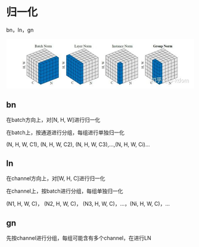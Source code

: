 # 归一化

bn，ln，gn

![](./Norm.jpg)

## bn

在batch方向上，对[N, H, W]进行归一化

在batch上，按通道进行分组，每组进行单独归一化

(N, H, W, C1), (N, H, W, C2), (N, H, W, C3),...,(N, H, W, Ci)...

## ln

在channel方向上，对[W, H, C]进行归一化

在channel上，按batch进行分组，每组单独归一化

(N1, H, W, C)， (N2, H, W, C)， (N3, H, W, C)，...，(Ni, H, W, C)，... 

## gn

先按channel进行分组，每组可能含有多个channel，在进行LN
